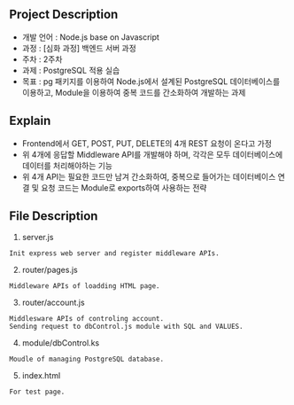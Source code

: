 ## Project Description

- 개발 언어 : Node.js base on Javascript
- 과정 : [심화 과정] 백엔드 서버 과정
- 주차 : 2주차  
- 과제 : PostgreSQL 적용 실습
- 목표 : pg 패키지를 이용하여 Node.js에서 설계된 PostgreSQL 데이터베이스를 이용하고, Module을 이용하여 중복 코드를 간소화하여 개발하는 과제

## Explain

- Frontend에서 GET, POST, PUT, DELETE의 4개 REST 요청이 온다고 가정
- 위 4개에 응답할 Middleware API를 개발해야 하며, 각각은 모두 데이터베이스에 데이터를 처리해야하는 기능
- 위 4개 API는 필요한 코드만 남겨 간소화하여, 중복으로 들어가는 데이터베이스 연결 및 요청 코드는 Module로 exports하여 사용하는 전략

## File Description

1. server.js
```
Init express web server and register middleware APIs.
```

2. router/pages.js
```
Middleware APIs of loadding HTML page.
```

3. router/account.js
```
Middlesware APIs of controling account.
Sending request to dbControl.js module with SQL and VALUES.
```

4. module/dbControl.ks
```
Moudle of managing PostgreSQL database.
```

5. index.html
```
For test page.
```
